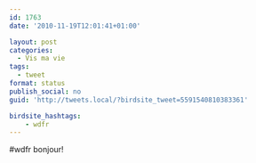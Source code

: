 ```yaml
---
id: 1763
date: '2010-11-19T12:01:41+01:00'

layout: post
categories:
  - Vis ma vie
tags:
  - tweet
format: status
publish_social: no
guid: 'http://tweets.local/?birdsite_tweet=5591540810383361'

birdsite_hashtags:
    - wdfr
---
```


\#wdfr bonjour!